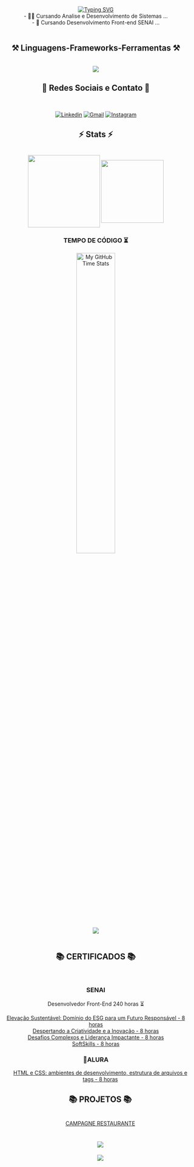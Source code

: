 <div  align="center" >
<a href="https://git.io/typing-svg"><img src="https://readme-typing-svg.herokuapp.com?font=Fira+code&size=35&pause=1000&center=true&random=false&width=500&lines=Ol%C3%A1!%F0%9F%91%8B;Eu+me+chamo+Dannicod+%F0%9F%92%BB" alt="Typing SVG" /></a>
</div>
<div  align="center" >
  - 👨‍💻 Cursando Analise e Desenvolvimento de Sistemas ...
  <br>
- 👾 Cursando Desenvolvimento Front-end SENAI ...
</div></br>
<h2 align="center" >⚒️ Linguagens-Frameworks-Ferramentas ⚒️</h2>
<br>
<div align="center" >
  <img src="https://skillicons.dev/icons?i=bootstrap,html,css,vscode,github," />
</div>

<div align="center">
<h2 align="center" >
📕 Redes Sociais e Contato 
📕</h2>
<br>

 [![Linkedin](https://img.shields.io/badge/LinkedIn-0077B5?style=for-the-badge&logo=linkedin&logoColor=white)](https://www.linkedin.com/in/danielteixeirabsb/)
  [![Gmail](https://img.shields.io/badge/Gmail-D14836?style=for-the-badge&logo=gmail&logoColor=white)](mailto:eidaniel@outlook.com)
  [![Instagram](https://img.shields.io/badge/Instagram-E4405F?style=for-the-badge&logo=instagram&logoColor=white)](https://www.instagram.com/danielteixeiraz._?igsh=MXRjaXB3dmVmeXMydw=/)




<div align="center">
<h2 align="center" >⚡ Stats ⚡</h2>
<br>

  <img align="center" height="190em" src="https://github-readme-stats.vercel.app/api?username=dannicod&show_icons=true&theme=react&include_all_commits=true&count_private=false"/> 
  <img align="center" height="165em" src="https://github-readme-stats.vercel.app/api/top-langs/?username=dannicod&layout=compact&langs_count=7&theme=react"/>

  <h3>TEMPO DE CÓDIGO ⏳</h3>
   <img align="center" width="45%" src="https://github-readme-stats.vercel.app/api/wakatime?username=dannicod&theme=synthwave&size_weight=0.5&count_weight=0.5&title_color=36F9F6" alt="My GitHub Time Stats" />
</br>

<br>
<div align="center">
  <img src="https://media1.tenor.com/m/qskVmdNQbjMAAAAd/pereira-alex-pereira.gif">

</div>
<br>
<div align="center">
<h2 align="center" >📚 CERTIFICADOS 📚</h2>
<br>
  <h3>SENAI</h3>
      <p> Desenvolvedor Front-End 240 horas ⏳</p>
      <a href="https://github.com/dannicod/Certificados/blob/main/SENAI-DF/Eleva%C3%A7%C3%A3o%20Sustent%C3%A1vel%20Dom%C3%ADnio%20do%20ESG%20para%20um%20Futuro%20Respons%C3%A1vel.pdf">Elevação Sustentável: Domínio do ESG para um Futuro Responsável - 8 horas</a>
      <br>
      <a href="https://github.com/dannicod/Certificados/blob/main/SENAI-DF/Despertando%20a%20Criatividade%20e%20a%20Inova%C3%A7%C3%A3o.pdf">Despertando a Criatividade e a Inovação - 8 horas</a>
      <br>
      <a href="https://github.com/dannicod/Certificados/blob/main/SENAI-DF/Desafios%20Complexos%20e%20Lideran%C3%A7a%20Impactante.pdf">Desafios Complexos e Liderança Impactante - 8 horas</a>
      <br>
      <a href="https://github.com/dannicod/Certificados/blob/main/SENAI-DF/SoftSkills.pdf">SoftSkills - 8 horas</a>
 <h3>🚀ALURA</h3>
  <ul>
    <a href="https://github.com/dannicod/Certificados/blob/main/ALURA/Curso%20HTML%20e%20CSS.pdf">HTML e CSS: ambientes de desenvolvimento, estrutura de arquivos e tags - 8 horas </a>
    <br>
<div align="center">
<h2 align="center" >📚 PROJETOS 📚</h2>
<br>
    <a href="https://dannicod.github.io/CAMPAGNE-RESTAURANTE/index.html"> CAMPAGNE RESTAURANTE</a>

<h1 align="center">
<img src="https://readme-typing-svg.herokuapp.com/?font=Righteous&size=35&center=true&vCenter=true&width=500&height=70&duration=4000&lines=seja+bem+vindo!;" />
</h1>
<a href="https://github.com/thinkright20"> <img src="https://komarev.com/ghpvc/?username=dannicod&style=for-the-badge&color=brightgreen"> </a>

